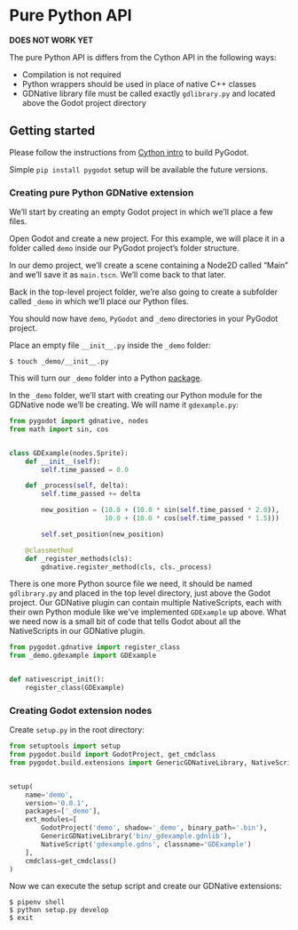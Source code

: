 # Pure Python API

**DOES NOT WORK YET**

The pure Python API is differs from the Cython API in the following ways:
* Compilation is not required
* Python wrappers should be used in place of native C++ classes
* GDNative library file must be called exactly `gdlibrary.py` and located above the Godot project directory

## Getting started

Please follow the instructions from [Cython intro](/CYTHON_INTRO.md#getting-started) to build PyGodot.

Simple `pip install pygodot` setup will be available the future versions.

### Creating pure Python GDNative extension

We’ll start by creating an empty Godot project in which we’ll place a few files.

Open Godot and create a new project. For this example, we will place it in a folder called `demo` inside our PyGodot project’s folder structure.

In our demo project, we’ll create a scene containing a Node2D called “Main” and we’ll save it as `main.tscn`.
We’ll come back to that later.

Back in the top-level project folder, we’re also going to create a subfolder called `_demo`
in which we’ll place our Python files.

You should now have `demo`, `PyGodot` and `_demo` directories in your PyGodot project.

Place an empty file `__init__.py` inside the `_demo` folder:
```
$ touch _demo/__init__.py
```

This will turn our `_demo` folder into a Python [package](https://docs.python.org/3/glossary.html#term-regular-package).

In the `_demo` folder, we’ll start with creating our Python module for the GDNative node we’ll be creating.
We will name it `gdexample.py`:
```py
from pygodot import gdnative, nodes
from math import sin, cos


class GDExample(nodes.Sprite):
    def __init__(self):
        self.time_passed = 0.0

    def _process(self, delta):
        self.time_passed += delta

        new_position = (10.0 + (10.0 * sin(self.time_passed * 2.0)),
                        10.0 + (10.0 * cos(self.time_passed * 1.5)))

        self.set_position(new_position)

    @classmethod
    def _register_methods(cls):
        gdnative.register_method(cls, cls._process)
```

There is one more Python source file we need, it should be named `gdlibrary.py` and placed in the top level directory,
just above the Godot project.  Our GDNative plugin can contain multiple NativeScripts, each with their
own Python module like we’ve implemented `GDExample` up above. What we need now is a small bit of code
that tells Godot about all the NativeScripts in our GDNative plugin.

```py
from pygodot.gdnative import register_class
from _demo.gdexample import GDExample


def nativescript_init():
    register_class(GDExample)
```

### Creating Godot extension nodes

Create `setup.py` in the root directory:
```py
from setuptools import setup
from pygodot.build import GodotProject, get_cmdclass
from pygodot.build.extensions import GenericGDNativeLibrary, NativeScript


setup(
    name='demo',
    version='0.0.1',
    packages=['_demo'],
    ext_modules=[
        GodotProject('demo', shadow='_demo', binary_path='.bin'),
        GenericGDNativeLibrary('bin/_gdexample.gdnlib'),
        NativeScript('gdexample.gdns', classname='GDExample')
    ],
    cmdclass=get_cmdclass()
)
```

Now we can execute the setup script and create our GDNative extensions:

```
$ pipenv shell
$ python setup.py develop
$ exit
```
